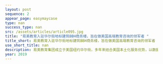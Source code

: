 ```yaml
---
layout: post
sequence: 2
appear_page: easymaycase
type: nan
success_type: nan
src: /assets/articles/article095.jpg
title: "易美教育入驻华尔街地标建筑BBH商务楼，旨在做美国高端教育咨询的领军者 "
title_short: 易美教育入驻华尔街地标建筑BBH商务楼，旨在做美国高端教育咨询的领军者 
use_short_title: nan
description: 易美教育集团成立于美国纽约华尔街，多年来结合美国本土化服务优势，以数据为驱动，构建精细化一体化的服务体系，致力于打造集国际教育咨询、房地产信息咨询、海外置业与财富管理为一体的多维度垂直领域服务商。易美教育和易美居地产是易美集团旗下高端教育咨询子品牌和创新型房产咨询服务平台。数百位美籍名校前招生官、名企中高管相继加入易美独家教育咨询委员会，使易美教育成为美国本土公信力第一的高端留学品牌。2018年，易美教育完成数千万元战略投资，战略投资方是中国最大的房地产流通服务企业、拥有多家上市企业的易居中国。
year: 2019
---
```


